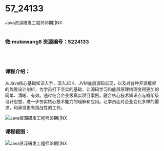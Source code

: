 # 57_24133
Java资深研发工程师(8期)|NX
<br/></br>
<h3>微:mukewang8 资源编号：5224133</h3>
<br/></br>
<h3>课程介绍：</h3>
<p>从<a title="查看与 Java 相关的文章" target="_blank">Java</a>核心基础知识入手，深入JDK、JVM底层源码实现，以及对各种开源框架的优雅设计剖析，为学员打下坚实的基础，让源码学习和底层原理梳理变得更加的简单、清晰、有效。通过结合企业级真实项目案例，融合核心技术知识点与框架级设计思想，进一步夯实核心技术能力的理解和应用。让学员面对企业变化多样的需求，和承担更有挑战性的工作。</p>
<p><img src="https://www.ko996.com/wp-content/uploads/img/2022/05/1-44-300x164.png" alt="Java资深研发工程师(8期)|NX"></p>
<div class="info-desc">
<h3>课程截图：</h3>
<p><img src="https://www.ko996.com/wp-content/uploads/img/2022/05/2-34.png" alt="Java资深研发工程师(8期)|NX"></p>


			
</div>
